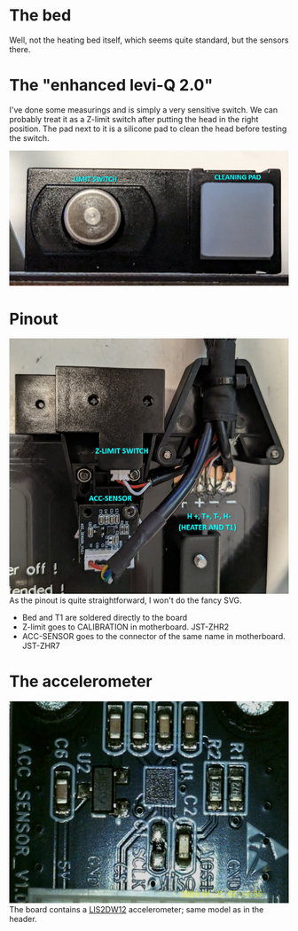 # The bed

Well, not the heating bed itself, which seems quite standard, but the sensors there.

# The "enhanced levi-Q 2.0"
I've done some measurings and is simply a very sensitive switch. We can probably treat it as a Z-limit switch after putting the head in the right position.
The pad next to it is a silicone pad to clean the head before testing the switch.

![A view of the Levi-Q system from above](components-above.png)

# Pinout
![A view of the heating bed from below](components-below.png)
As the pinout is quite straightforward, I won't do the fancy SVG.
* Bed and T1 are soldered directly to the board
* Z-limit goes to CALIBRATION in motherboard. JST-ZHR2
* ACC-SENSOR goes to the connector of the same name in motherboard. JST-ZHR7

# The accelerometer
![The accelerometer board, taken with my microscope](acceleration-board.png)
The board contains a [LIS2DW12](lis2dw12.pdf) accelerometer; same model as in the header.
